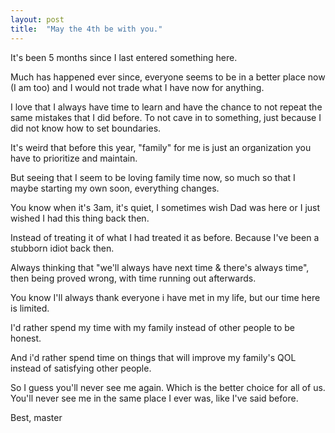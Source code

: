 ```yaml
---
layout: post
title:  "May the 4th be with you."
---
```


It's been 5 months since I last entered something here. 

Much has happened ever since, everyone seems to be in a better place now (I am too) and I would not trade what I have now for anything. 

I love that I always have time to learn and have the chance to not repeat the same mistakes that I did before. To not cave in to something, just because I did not know how to set boundaries. 

It's weird that before this year, "family" for me is just an organization you have to prioritize and maintain. 

But seeing that I seem to be loving family time now, so much so that I maybe starting my own soon, everything changes.

You know when it's 3am, it's quiet, I sometimes wish Dad was here or I just wished I had this thing back then. 

Instead of treating it of what I had treated it as before. Because I've been a stubborn idiot back then. 

Always thinking that "we'll always have next time & there's always time", then being proved wrong, with time running out afterwards. 

You know I'll always thank everyone i have met in my life, but our time here is limited. 

I'd rather spend my time with my family instead of other people to be honest. 

And i'd rather spend time on things that will improve my family's QOL instead of satisfying other people. 


So I guess you'll never see me again. Which is the better choice for all of us. 
You'll never see me in the same place I ever was, like I've said before. 

Best, master

 











